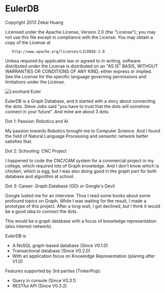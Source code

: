EulerDB
=======

Copyright 2013 Zekai Huang

   Licensed under the Apache License, Version 2.0 (the "License");
   you may not use this file except in compliance with the License.
   You may obtain a copy of the License at

       http://www.apache.org/licenses/LICENSE-2.0

   Unless required by applicable law or agreed to in writing, software
   distributed under the License is distributed on an "AS IS" BASIS,
   WITHOUT WARRANTIES OR CONDITIONS OF ANY KIND, either express or implied.
   See the License for the specific language governing permissions and
   limitations under the License.
   

<img src="http://www.brainmaker.org/wp-content/uploads/2013/02/Leonhard_Euler.jpg" alt="Leonhard Euler">

EulerDB is a Graph Database, and it started with a story about connecting the dots. Steve Jobs said "you have to trust that the dots will somehow connect in your future". And mine are about 3 dots.

Dot 1: Passion: Robotics and AI

My passion towards Robotics brought me to Computer Science. And I found the field of Natural Language Processing and semantic network better satisfies that.

Dot 2: Schooling: CNC Project

I happened to code the CNC/CAM system for a commercial project in my college, which required lots of Graph knowledge. And I don't know which is chicken, which is egg, but I was also doing good in the graph part for both database and algorithm at school.

Dot 3: Career: Graph Database (GD) or Google's Devil

Google lusted me for an interview. Thus I read some books about some profound topics on Graph. While I was waiting for the result, I made a prototype of this project. After a long wait, I got declined, but I think it would be a good idea to connect the dots.


This would be a graph database with a focus of knowledge representation (also interest network).

EulerDB is 

 * A NoSQL graph-based database (Since V0.1.0)
 * Transactional database (Since V0.2.0)
 * With an application focus on Knowledge Representation (planing after V1.0)
 
Features supported by 3rd parties (TinkerPop):
 * Query in console (Since V0.3.1)
 * RESTful API (Since V0.3.2)
